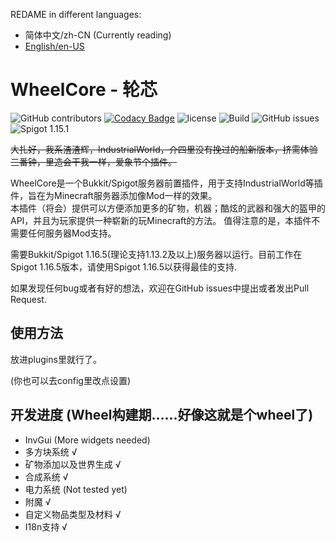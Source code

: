 REDAME in different languages:
* 简体中文/zh-CN (Currently reading)
* [English/en-US][1]

# WheelCore - 轮芯

![GitHub contributors](https://img.shields.io/github/contributors/czm23333/IndustrialWorld)
[![Codacy Badge](https://api.codacy.com/project/badge/Grade/7ed7dc549a7e4212b193716ecced0773)](https://app.codacy.com/manual/czm23333/IndustrialWorld?utm_source=github.com&utm_medium=referral&utm_content=czm23333/IndustrialWorld&utm_campaign=Badge_Grade_Dashboard)
![license](https://img.shields.io/github/license/czm23333/IndustrialWorld)
![Build](https://github.com/czm23333/IndustrialWorld/workflows/Build/badge.svg)
![GitHub issues](https://img.shields.io/github/issues/czm23333/IndustrialWorld)
![Spigot 1.15.1](https://img.shields.io/badge/spigot-1.16.5-blue)

~~大扎好，我系渣渣辉，IndustrialWorld，介四里没有挽过的船新版本，挤需体验三番钟，里造会干我一样，爱象节个插件。~~  

WheelCore是一个Bukkit/Spigot服务器前置插件，用于支持IndustrialWorld等插件，旨在为Minecraft服务器添加像Mod一样的效果。  
本插件（将会）提供可以方便添加更多的矿物，机器；酷炫的武器和强大的盔甲的API，并且为玩家提供一种崭新的玩Minecraft的方法。 
值得注意的是，本插件不需要任何服务器Mod支持。

需要Bukkit/Spigot 1.16.5(理论支持1.13.2及以上)服务器以运行。目前工作在Spigot 1.16.5版本，请使用Spigot 1.16.5以获得最佳的支持.

如果发现任何bug或者有好的想法，欢迎在GitHub issues中提出或者发出Pull Request.

## 使用方法
放进plugins里就行了。

(你也可以去config里改点设置)

## 开发进度 (Wheel构建期……好像这就是个wheel了)
* InvGui (More widgets needed)
* 多方块系统 √
* 矿物添加以及世界生成 √
* 合成系统 √
* 电力系统 (Not tested yet)
* 附魔 √
* 自定义物品类型及材料 √
* I18n支持 √

[1]: https://github.com/czm23333/IndustrialWorld/blob/master/README-EN.md
